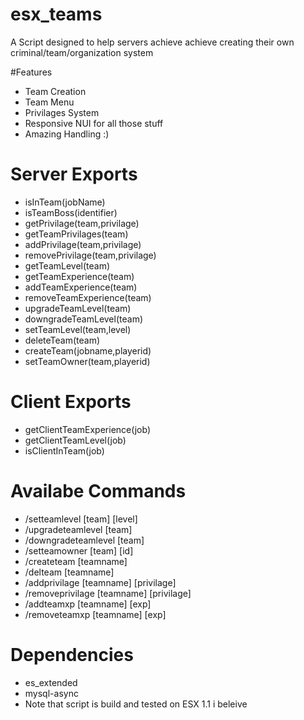 # esx_teams
A Script designed to help servers achieve achieve creating their own criminal/team/organization system

#Features

* Team Creation
* Team Menu
* Privilages System
* Responsive NUI for all those stuff
* Amazing Handling :)

# Server Exports 

* isInTeam(jobName)
* isTeamBoss(identifier)
* getPrivilage(team,privilage)
* getTeamPrivilages(team)
* addPrivilage(team,privilage)
* removePrivilage(team,privilage)
* getTeamLevel(team)
* getTeamExperience(team)
* addTeamExperience(team)
* removeTeamExperience(team)
* upgradeTeamLevel(team)
* downgradeTeamLevel(team)
* setTeamLevel(team,level)
* deleteTeam(team)
* createTeam(jobname,playerid)
* setTeamOwner(team,playerid)

# Client Exports

* getClientTeamExperience(job)
* getClientTeamLevel(job)
* isClientInTeam(job)

# Availabe Commands
* /setteamlevel [team] [level]
* /upgradeteamlevel [team]
* /downgradeteamlevel [team]
* /setteamowner [team] [id]
* /createteam [teamname]
* /delteam [teamname]
* /addprivilage [teamname] [privilage]
* /removeprivilage [teamname] [privilage]
* /addteamxp [teamname] [exp]
* /removeteamxp [teamname] [exp]

# Dependencies 
* es_extended
* mysql-async
* Note that script is build and tested on ESX 1.1 i beleive
